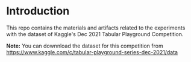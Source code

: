 # Introduction
This repo contains the materials and artifacts related to the experiments with the dataset of Kaggle's Dec 2021 Tabular Playground Competition.

**Note:** You can downnload the dataset for this competition from https://www.kaggle.com/c/tabular-playground-series-dec-2021/data